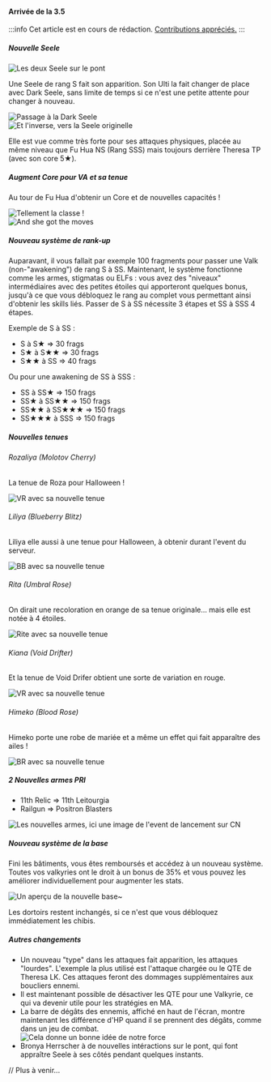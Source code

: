 #### Arrivée de la 3.5

:::info
Cet article est en cours de rédaction. [Contributions appréciés.](https://github.com/mkody/hi3/blob/master/src/assets/md/news-3.5.md)
:::

##### Nouvelle Seele

![Les deux Seele sur le pont](/img/news/3.5_seele_bridge.gif)

Une Seele de rang S fait son apparition. Son Ulti la fait changer de place avec Dark Seele, sans limite de temps si ce n'est une petite attente pour changer à nouveau.

![Passage à la Dark Seele](/img/news/3.5_seele_switch_dark.gif)  
![Et l'inverse, vers la Seele originelle](/img/news/3.5_seele_switch_light.gif)

Elle est vue comme très forte pour ses attaques physiques, placée au même niveau que Fu Hua NS (Rang SSS) mais toujours derrière Theresa TP (avec son core 5★).

##### Augment Core pour VA et sa tenue

Au tour de Fu Hua d'obtenir un Core et de nouvelles capacités !

![Tellement la classe !](/img/news/3.5_va_bridge.gif)  
![And she got the moves](/img/news/3.5_va_fight.gif)

##### Nouveau système de rank-up

Auparavant, il vous fallait par exemple 100 fragments pour passer une Valk (non-"awakening") de rang S à SS. Maintenant, le système fonctionne comme les armes, stigmatas ou ELFs : vous avez des "niveaux" intermédiaires avec des petites étoiles qui apporteront quelques bonus, jusqu'à ce que vous débloquez le rang au complet vous permettant ainsi d'obtenir les skills liés. Passer de S à SS nécessite 3 étapes et SS à SSS 4 étapes.

Exemple de S à SS :
- S à S★ => 30 frags
- S★ à S★★ => 30 frags
- S★★ à SS => 40 frags

Ou pour une awakening de SS à SSS :
- SS à SS★ => 150 frags
- SS★ à SS★★ => 150 frags
- SS★★ à SS★★★ => 150 frags
- SS★★★ à SSS => 150 frags

##### Nouvelles tenues

###### Rozaliya (Molotov Cherry)

La tenue de Roza pour Halloween !

![VR avec sa nouvelle tenue](/img/news/3.5_mc_costume.jpg)

###### Liliya (Blueberry Blitz)

Liliya elle aussi à une tenue pour Halloween, à obtenir durant l'event du serveur.

![BB avec sa nouvelle tenue](/img/news/3.5_bb_costume.jpg)

###### Rita (Umbral Rose)

On dirait une recoloration en orange de sa tenue originale... mais elle est notée à 4 étoiles.

![Rite avec sa nouvelle tenue](/img/news/3.5_ur_costume.jpg)

###### Kiana (Void Drifter)

Et la tenue de Void Drifer obtient une sorte de variation en rouge.

![VR avec sa nouvelle tenue](/img/news/3.5_vd_costume.jpg)

###### Himeko (Blood Rose)

Himeko porte une robe de mariée et a même un effet qui fait apparaître des ailes !

![BR avec sa nouvelle tenue](/img/news/3.5_br_costume.gif)

##### 2 Nouvelles armes PRI

- 11th Relic => 11th Leitourgia
- Railgun => Positron Blasters

![Les nouvelles armes, ici une image de l'event de lancement sur CN](/img/news/3.5_pri_weapons.png)

##### Nouveau système de la base

Fini les bâtiments, vous êtes remboursés et accédez à un nouveau système.
Toutes vos valkyries ont le droit à un bonus de 35% et vous pouvez les améliorer individuellement pour augmenter les stats.

![Un aperçu de la nouvelle base~](/img/news/3.5_base.png)

Les dortoirs restent inchangés, si ce n'est que vous débloquez immédiatement les chibis.

##### Autres changements

- Un nouveau "type" dans les attaques fait apparition, les attaques "lourdes".
L'exemple la plus utilisé est l'attaque chargée ou le QTE de Theresa LK. Ces attaques feront des dommages supplémentaires aux boucliers ennemi.
- Il est maintenant possible de désactiver les QTE pour une Valkyrie, ce qui va devenir utile pour les stratégies en MA.
- La barre de dégâts des ennemis, affiché en haut de l'écran, montre maintenant les différence d'HP quand il se prennent des dégâts, comme dans un jeu de combat.  
  ![Cela donne un bonne idée de notre force](/img/news/3.5_degats-affichage.gif)
- Bronya Herrscher à de nouvelles intéractions sur le pont, qui font appraître Seele à ses côtés pendant quelques instants.

// Plus à venir...
